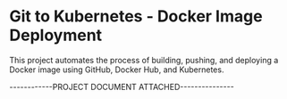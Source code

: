 # Git to Kubernetes - Docker Image Deployment
This project automates the process of building, pushing, and deploying a Docker image using GitHub, Docker Hub, and Kubernetes.



------------PROJECT DOCUMENT ATTACHED---------------
